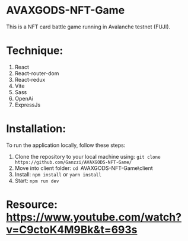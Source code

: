 # AVAXGODS-NFT-Game
This is a NFT card battle game running in Avalanche testnet (FUJI).

# Technique:
1. React
2. React-router-dom
3. React-redux
4. Vite
5. Sass
6. OpenAi
7. ExpressJs

# Installation: 
To run the application locally, follow these steps:

1. Clone the repository to your local machine using: ``` git clone https://github.com/Ganzzi/AVAXGODS-NFT-Game/ ```
2. Move into client folder: ``` cd  ```AVAXGODS-NFT-Game\client
3. Install: ``` npm install ``` or ``` yarn install ```
5. Start: ``` npm run dev ```

# Resource: https://www.youtube.com/watch?v=C9ctoK4M9Bk&t=693s
